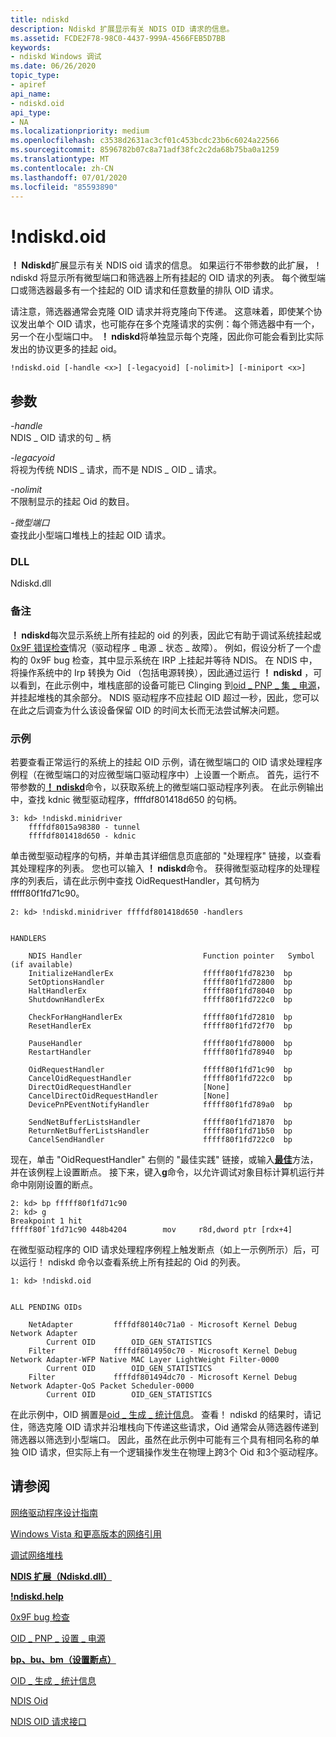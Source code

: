 ```yaml
---
title: ndiskd
description: Ndiskd 扩展显示有关 NDIS OID 请求的信息。
ms.assetid: FCDE2F78-98C0-4437-999A-4566FEB5D7BB
keywords:
- ndiskd Windows 调试
ms.date: 06/26/2020
topic_type:
- apiref
api_name:
- ndiskd.oid
api_type:
- NA
ms.localizationpriority: medium
ms.openlocfilehash: c3538d2631ac3cf01c453bcdc23b6c6024a22566
ms.sourcegitcommit: 8596782b07c8a71adf38fc2c2da68b75ba0a1259
ms.translationtype: MT
ms.contentlocale: zh-CN
ms.lasthandoff: 07/01/2020
ms.locfileid: "85593890"
---
```

# <a name="ndiskdoid"></a>!ndiskd.oid

**！ Ndiskd**扩展显示有关 NDIS oid 请求的信息。 如果运行不带参数的此扩展，！ ndiskd 将显示所有微型端口和筛选器上所有挂起的 OID 请求的列表。 每个微型端口或筛选器最多有一个挂起的 OID 请求和任意数量的排队 OID 请求。

请注意，筛选器通常会克隆 OID 请求并将克隆向下传递。 这意味着，即使某个协议发出单个 OID 请求，也可能存在多个克隆请求的实例：每个筛选器中有一个，另一个在小型端口中。 **！ ndiskd**将单独显示每个克隆，因此你可能会看到比实际发出的协议更多的挂起 oid。

```console
!ndiskd.oid [-handle <x>] [-legacyoid] [-nolimit>] [-miniport <x>] 
```

## <a name="parameters"></a>参数

<span id="_______-handle______"></span><span id="_______-HANDLE______"></span>*-handle*   
NDIS \_ OID 请求的句 \_ 柄

<span id="_______-legacyoid______"></span><span id="_______-LEGACYOID______"></span>*-legacyoid*   
将视为传统 NDIS \_ 请求，而不是 NDIS \_ OID \_ 请求。

<span id="_______-nolimit______"></span><span id="_______-NOLIMIT______"></span>*-nolimit*   
不限制显示的挂起 Oid 的数目。

<span id="_______-miniport______"></span><span id="_______-MINIPORT______"></span>*-微型端口*   
查找此小型端口堆栈上的挂起 OID 请求。

### <a name="dll"></a>DLL

Ndiskd.dll

### <a name="remarks"></a>备注

**！ ndiskd**每次显示系统上所有挂起的 oid 的列表，因此它有助于调试系统挂起或[0x9F 错误检查](bug-check-0x9f--driver-power-state-failure.md)情况（驱动程序 \_ 电源 \_ 状态 \_ 故障）。 例如，假设分析了一个虚构的 0x9F bug 检查，其中显示系统在 IRP 上挂起并等待 NDIS。 在 NDIS 中，将操作系统中的 Irp 转换为 Oid （包括电源转换），因此通过运行 **！ ndiskd** ，可以看到，在此示例中，堆栈底部的设备可能已 Clinging 到[oid \_ PNP \_ 集 \_ 电源](https://docs.microsoft.com/windows-hardware/drivers/network/oid-pnp-set-power)，并挂起堆栈的其余部分。 NDIS 驱动程序不应挂起 OID 超过一秒，因此，您可以在此之后调查为什么该设备保留 OID 的时间太长而无法尝试解决问题。

### <a name="examples"></a>示例

若要查看正常运行的系统上的挂起 OID 示例，请在微型端口的 OID 请求处理程序例程（在微型端口的对应微型端口驱动程序中）上设置一个断点。 首先，运行不带参数的[**！ ndiskd**](-ndiskd-minidriver.md)命令，以获取系统上的微型端口驱动程序列表。 在此示例输出中，查找 kdnic 微型驱动程序，ffffdf801418d650 的句柄。

```console
3: kd> !ndiskd.minidriver
    ffffdf8015a98380 - tunnel
    ffffdf801418d650 - kdnic
```

单击微型驱动程序的句柄，并单击其详细信息页底部的 "处理程序" 链接，以查看其处理程序的列表。 您也可以输入 **！ ndiskd**命令。 获得微型驱动程序的处理程序的列表后，请在此示例中查找 OidRequestHandler，其句柄为 fffff80f1fd71c90。

```console
2: kd> !ndiskd.minidriver ffffdf801418d650 -handlers


HANDLERS

    NDIS Handler                           Function pointer   Symbol (if available)
    InitializeHandlerEx                    fffff80f1fd78230  bp
    SetOptionsHandler                      fffff80f1fd72800  bp
    HaltHandlerEx                          fffff80f1fd78040  bp
    ShutdownHandlerEx                      fffff80f1fd722c0  bp

    CheckForHangHandlerEx                  fffff80f1fd72810  bp
    ResetHandlerEx                         fffff80f1fd72f70  bp

    PauseHandler                           fffff80f1fd78000  bp
    RestartHandler                         fffff80f1fd78940  bp

    OidRequestHandler                      fffff80f1fd71c90  bp
    CancelOidRequestHandler                fffff80f1fd722c0  bp
    DirectOidRequestHandler                [None]
    CancelDirectOidRequestHandler          [None]
    DevicePnPEventNotifyHandler            fffff80f1fd789a0  bp

    SendNetBufferListsHandler              fffff80f1fd71870  bp
    ReturnNetBufferListsHandler            fffff80f1fd71b50  bp
    CancelSendHandler                      fffff80f1fd722c0  bp
```

现在，单击 "OidRequestHandler" 右侧的 "最佳实践" 链接，或输入[**最佳**](bp--bu--bm--set-breakpoint-.md)方法，并在该例程上设置断点。 接下来，键入**g**命令，以允许调试对象目标计算机运行并命中刚刚设置的断点。

```console
2: kd> bp fffff80f1fd71c90
2: kd> g
Breakpoint 1 hit
fffff80f`1fd71c90 448b4204        mov     r8d,dword ptr [rdx+4]
```

在微型驱动程序的 OID 请求处理程序例程上触发断点（如上一示例所示）后，可以运行！ ndiskd 命令以查看系统上所有挂起的 Oid 的列表。

```console
1: kd> !ndiskd.oid


ALL PENDING OIDs

    NetAdapter         ffffdf80140c71a0 - Microsoft Kernel Debug Network Adapter
        Current OID        OID_GEN_STATISTICS
    Filter             ffffdf8014950c70 - Microsoft Kernel Debug Network Adapter-WFP Native MAC Layer LightWeight Filter-0000
        Current OID        OID_GEN_STATISTICS
    Filter             ffffdf801494dc70 - Microsoft Kernel Debug Network Adapter-QoS Packet Scheduler-0000
        Current OID        OID_GEN_STATISTICS
```

在此示例中，OID 搁置是[oid \_ 生成 \_ 统计信息](https://docs.microsoft.com/windows-hardware/drivers/network/oid-gen-statistics)。 查看！ ndiskd 的结果时，请记住，筛选克隆 OID 请求并沿堆栈向下传递这些请求，Oid 通常会从筛选器传递到筛选器以筛选到小型端口。 因此，虽然在此示例中可能有三个具有相同名称的单独 OID 请求，但实际上有一个逻辑操作发生在物理上跨3个 Oid 和3个驱动程序。

## <a name="see-also"></a>请参阅

[网络驱动程序设计指南](https://docs.microsoft.com/windows-hardware/drivers/network/index)

[Windows Vista 和更高版本的网络引用](https://docs.microsoft.com/windows-hardware/drivers/ddi/_netvista/)

[调试网络堆栈](https://channel9.msdn.com/Shows/Defrag-Tools/Defrag-Tools-175-Debugging-the-Network-Stack)

[**NDIS 扩展（Ndiskd.dll）**](ndis-extensions--ndiskd-dll-.md)

[**!ndiskd.help**](-ndiskd-help.md)

[0x9F bug 检查](bug-check-0x9f--driver-power-state-failure.md)

[OID \_ PNP \_ 设置 \_ 电源](https://docs.microsoft.com/windows-hardware/drivers/network/oid-pnp-set-power)

[**bp、bu、bm（设置断点）**](bp--bu--bm--set-breakpoint-.md)

[OID \_ 生成 \_ 统计信息](https://docs.microsoft.com/windows-hardware/drivers/network/oid-gen-statistics)

[NDIS Oid](https://docs.microsoft.com/windows-hardware/drivers/ddi/_netvista/)

[NDIS OID 请求接口](https://docs.microsoft.com/windows-hardware/drivers/ddi/_netvista/)
